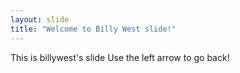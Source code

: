 ```yaml
---
layout: slide
title: "Welcome to Billy West slide!"
---
```


This is billywest's slide
Use the left arrow to go back!
